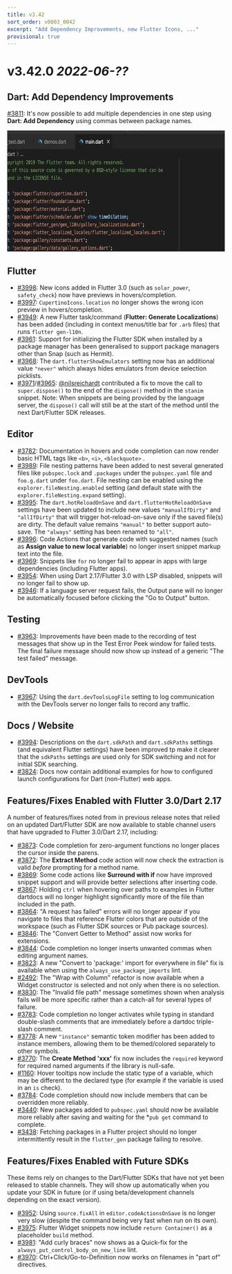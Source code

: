 ```yaml
---
title: v3.42
sort_order: v0003_0042
excerpt: "Add Dependency Improvements, new Flutter Icons, ..."
provisional: true
---
```


# v3.42.0 *2022-06-??*

## Dart: Add Dependency Improvements

[#3811](https://github.com/Dart-Code/Dart-Code/issues/3811): It's now possible to add multiple dependencies in one step using **Dart: Add Dependency** using commas between package names.

<img src="/images/release_notes/v3.42/add_multiple_dependencies.gif" width="688" height="280" />

## Flutter

- [#3998](https://github.com/Dart-Code/Dart-Code/issues/3998): New icons added in Flutter 3.0 (such as `solar_power`, `safety_check`) now have previews in hovers/completion.
- [#3997](https://github.com/Dart-Code/Dart-Code/issues/3997): `CupertinoIcons.location` no longer shows the wrong icon preview in hovers/completion.
- [#3949](https://github.com/Dart-Code/Dart-Code/issues/3949): A new Flutter task/command (**Flutter: Generate Localizations**) has been added (including in context menus/title bar for `.arb` files) that runs `flutter gen-l10n`.
- [#3961](https://github.com/Dart-Code/Dart-Code/issues/3961): Support for initializing the Flutter SDK when installed by a package manager has been generalised to support package managers other than Snap (such as Hermit).
- [#3968](https://github.com/Dart-Code/Dart-Code/issues/3968): The `dart.flutterShowEmulators` setting now has an additional value `"never"` which always hides emulators from device selection picklists.
- [#3971](https://github.com/Dart-Code/Dart-Code/issues/3971)/[#3965](https://github.com/Dart-Code/Dart-Code/issues/3965): [@nilsreichardt](https://github.com/nilsreichardt) contributed a fix to move the call to `super.dispose()` to the end of the `dispose()` method in the `stanim` snippet. Note: When snippets are being provided by the language server, the `dispose()` call will still be at the start of the method until the next Dart/Flutter SDK releases.

## Editor

- [#3782](https://github.com/Dart-Code/Dart-Code/issues/3782): Documentation in hovers and code completion can now render basic HTML tags like `<b>`, `<i>`, `<blockquote>` .
- [#3989](https://github.com/Dart-Code/Dart-Code/issues/3989): File nesting patterns have been added to nest several generated files like `pubspec.lock` and `.packages` under the `pubspec.yaml` file and `foo.g.dart` under `foo.dart`. File nesting can be enabled using the `explorer.fileNesting.enabled` setting (and default state with the `explorer.fileNesting.expand` setting).
- [#3995](https://github.com/Dart-Code/Dart-Code/issues/3995): The `dart.hotReloadOnSave` and `dart.flutterHotReloadOnSave` settings have been updated to include new values `"manualIfDirty"` and `"allIfDirty"` that will trigger hot-reload-on-save only if the saved file(s) are dirty. The default value remains `"manual"` to better support auto-save. The `"always"` setting has been renamed to `"all"`.
- [#3996](https://github.com/Dart-Code/Dart-Code/issues/3996): Code Actions that generate code with suggested names (such as **Assign value to new local variable**) no longer insert snippet markup text into the file.
- [#3969](https://github.com/Dart-Code/Dart-Code/issues/3969): Snippets like `for` no longer fail to appear in apps with large dependencies (including Flutter apps).
- [#3954](https://github.com/Dart-Code/Dart-Code/issues/3954): When using Dart 2.17/Flutter 3.0 with LSP disabled, snippets will no longer fail to show up.
- [#3946](https://github.com/Dart-Code/Dart-Code/issues/3946): If a language server request fails, the Output pane will no longer be automatically focused before clicking the "Go to Output" button.

## Testing

- [#3963](https://github.com/Dart-Code/Dart-Code/issues/3963): Improvements have been made to the recording of test messages that show up in the Test Error Peek window for failed tests. The final failure message should now show up instead of a generic "The test failed" message.

## DevTools

- [#3967](https://github.com/Dart-Code/Dart-Code/issues/3967): Using the `dart.devToolsLogFile` setting to log communication with the DevTools server no longer fails to record any traffic.

## Docs / Website

- [#3994](https://github.com/Dart-Code/Dart-Code/issues/3994): Descriptions on the `dart.sdkPath` and `dart.sdkPaths` settings (and equivalent Flutter settings) have been improved tp make it clearer that the `sdkPaths` settings are used only for SDK switching and not for initial SDK searching.
- [#3824](https://github.com/Dart-Code/Dart-Code/issues/3824): Docs now contain additional examples for how to configured launch configurations for Dart (non-Flutter) web apps.

## Features/Fixes Enabled with Flutter 3.0/Dart 2.17

A number of features/fixes noted from in previous release notes that relied on an updated Dart/Flutter SDK are now available to stable channel users that have upgraded to Flutter 3.0/Dart 2.17, including:

- [#3873](https://github.com/Dart-Code/Dart-Code/issues/3873): Code completion for zero-argument functions no longer places the cursor inside the parens.
- [#3872](https://github.com/Dart-Code/Dart-Code/issues/3872): The **Extract Method** code action will now check the extraction is valid _before_ prompting for a method name.
- [#3869](https://github.com/Dart-Code/Dart-Code/issues/3869): Some code actions like **Surround with if** now have improved snippet support and will provide better selections after inserting code.
- [#3867](https://github.com/Dart-Code/Dart-Code/issues/3867): Holding `ctrl` when hovering over paths to examples in Flutter dartdocs will no longer highlight significantly more of the file than included in the path.
- [#3864](https://github.com/Dart-Code/Dart-Code/issues/3864): "A request has failed" errors will no longer appear if you navigate to files that reference Flutter colors that are outside of the workspace (such as Flutter SDK sources or Pub package sources).
- [#3846](https://github.com/Dart-Code/Dart-Code/issues/3846): The "Convert Getter to Method" assist now works for extensions.
- [#3844](https://github.com/Dart-Code/Dart-Code/issues/3844): Code completion no longer inserts unwanted commas when editing argument names.
- [#3823](https://github.com/Dart-Code/Dart-Code/issues/3823): A new "Convert to 'package:' import for everywhere in file" fix is available when using the `always_use_package_imports` lint.
- [#2492](https://github.com/Dart-Code/Dart-Code/issues/2492): The "Wrap with Column" refactor is now available when a Widget constructor is selected and not only when there is no selection.
- [#3830](https://github.com/Dart-Code/Dart-Code/issues/3830): The "Invalid file path" message sometimes shown when analysis fails will be more specific rather than a catch-all for several types of failure.
- [#3783](https://github.com/Dart-Code/Dart-Code/issues/3783): Code completion no longer activates while typing in standard double-slash comments that are immediately before a dartdoc triple-slash comment.
- [#3778](https://github.com/Dart-Code/Dart-Code/issues/3778): A new `"instance"` semantic token modifier has been added to instance members, allowing them to be themed/colored separately to other symbols.
- [#3770](https://github.com/Dart-Code/Dart-Code/issues/3770): The **Create Method 'xxx'** fix now includes the `required` keyword for required named arguments if the library is null-safe.
- [#1160](https://github.com/Dart-Code/Dart-Code/issues/1160): Hover tooltips now include the static type of a variable, which may be different to the declared type (for example if the variable is used in an `is` check).
- [#3784](https://github.com/Dart-Code/Dart-Code/issues/3784): Code completion should now include members that can be overridden more reliably.
- [#3440](https://github.com/Dart-Code/Dart-Code/issues/3440): New packages added to `pubspec.yaml` should now be available more reliably after saving and waiting for the *`pub get` command to complete.
- [#3438](https://github.com/Dart-Code/Dart-Code/issues/3438): Fetching packages in a Flutter project should no longer intermittently result in the `flutter_gen` package failing to resolve.

## Features/Fixes Enabled with Future SDKs

These items rely on changes to the Dart/Flutter SDKs that have not yet been released to stable channels. They will show up automatically when you update your SDK in future (or if using beta/development channels depending on the exact version).

- [#3952](https://github.com/Dart-Code/Dart-Code/issues/3952): Using `source.fixAll` in `editor.codeActionsOnSave` is no longer very slow (despite the command being very fast when run on its own).
- [#3975](https://github.com/Dart-Code/Dart-Code/issues/3975): Flutter Widget snippets now include `return Container()` as a placeholder `build` method.
- [#3981](https://github.com/Dart-Code/Dart-Code/issues/3981): "Add curly braces" now shows as a Quick-fix for the `always_put_control_body_on_new_line` lint.
- [#3970](https://github.com/Dart-Code/Dart-Code/issues/3970): Ctrl+Click/Go-to-Definition now works on filenames in "part of" directives.
